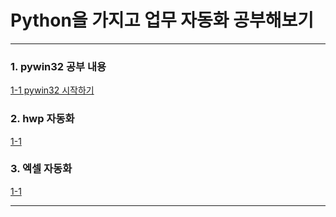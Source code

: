 # Python을 가지고 업무 자동화 공부해보기

---

### 1. pywin32 공부 내용

[1-1 pywin32 시작하기](./pywin32%20%EA%B3%B5%EB%B6%80%20%EB%82%B4%EC%9A%A9/pywin32_%EC%8B%9C%EC%9E%91.md)

### 2. hwp 자동화

[1-1 ]()

### 3. 엑셀 자동화

[1-1 ]()

---
